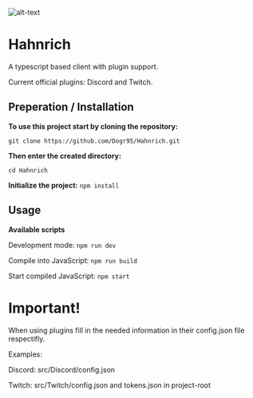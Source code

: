 ![alt-text](https://steamcdn-a.akamaihd.net/steamcommunity/public/images/avatars/cb/cb9a41873f2065b8010afa7584803d283dd7e6ad_full.jpg "Hahnrich-Logo")
# Hahnrich

A typescript based client with plugin support.

Current official plugins: Discord and Twitch.

## Preperation / Installation

**To use this project start by cloning the repository:**

`git clone https://github.com/Dogr95/Hahnrich.git`

**Then enter the created directory:**

`cd Hahnrich`

**Initialize the project:**
`npm install`

## Usage

**Available scripts**

Development mode: `npm run dev`

Compile into JavaScript: `npm run build`

Start compiled JavaScript: `npm start`

# Important!

When using plugins fill in the needed information in their config.json file respectifly.

Examples:

Discord: src/Discord/config.json

Twitch: src/Twitch/config.json
and tokens.json in project-root
